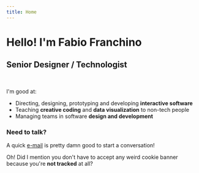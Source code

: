 ```yaml
---
title: Home
---
```


# Hello! I'm Fabio Franchino

## Senior Designer / Technologist

<br />

I'm good at:

- Directing, designing, prototyping and developing **interactive software**
- Teaching **creative coding** and **data visualization** to non-tech people
- Managing teams in software **design and development**

### Need to talk?

A quick [e-mail](mailto:hello@fabiofranchino.com) is pretty damn good to start a conversation!

Oh! Did I mention you don't have to accept any weird cookie banner because you're **not tracked** at all?